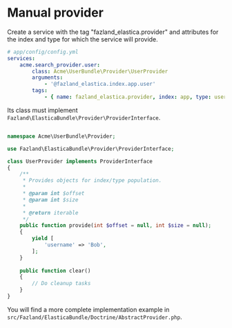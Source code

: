 Manual provider
===============

Create a service with the tag "fazland_elastica.provider" and attributes for the
index and type for which the service will provide.

```yaml
# app/config/config.yml
services:
    acme.search_provider.user:
        class: Acme\UserBundle\Provider\UserProvider
        arguments:
            - '@fazland_elastica.index.app.user'
        tags:
            - { name: fazland_elastica.provider, index: app, type: user }
```

Its class must implement `Fazland\ElasticaBundle\Provider\ProviderInterface`.

```php

namespace Acme\UserBundle\Provider;

use Fazland\ElasticaBundle\Provider\ProviderInterface;

class UserProvider implements ProviderInterface
{
    /**
     * Provides objects for index/type population.
     *
     * @param int $offset
     * @param int $size
     *
     * @return iterable
     */
    public function provide(int $offset = null, int $size = null);
    {
        yield [
            'username' => 'Bob',
        ];
    }
    
    public function clear()
    {
        // Do cleanup tasks
    }
}
```

You will find a more complete implementation example in `src/Fazland/ElasticaBundle/Doctrine/AbstractProvider.php`.
